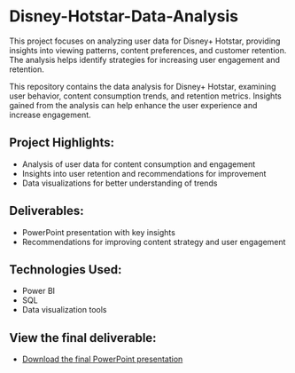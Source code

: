 # Disney-Hotstar-Data-Analysis
This project focuses on analyzing user data for Disney+ Hotstar, providing insights into viewing patterns, content preferences, and customer retention. The analysis helps identify strategies for increasing user engagement and retention.

This repository contains the data analysis for Disney+ Hotstar, examining user behavior, content consumption trends, and retention metrics. Insights gained from the analysis can help enhance the user experience and increase engagement.

## Project Highlights:
- Analysis of user data for content consumption and engagement
- Insights into user retention and recommendations for improvement
- Data visualizations for better understanding of trends

## Deliverables:
- PowerPoint presentation with key insights
- Recommendations for improving content strategy and user engagement

## Technologies Used:
- Power BI
- SQL
- Data visualization tools

## View the final deliverable:
- [Download the final PowerPoint presentation]()
